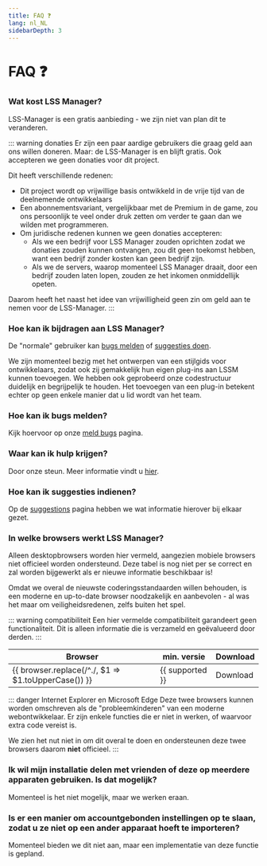 ```yaml
---
title: FAQ ❓
lang: nl_NL
sidebarDepth: 3
---
```


# FAQ ❓

### Wat kost LSS Manager?
LSS-Manager is een gratis aanbieding - we zijn niet van plan dit te veranderen.

::: warning donaties
Er zijn een paar aardige gebruikers die graag geld aan ons willen doneren. Maar: de LSS-Manager is en blijft gratis. Ook accepteren we geen donaties voor dit project.

Dit heeft verschillende redenen:

* Dit project wordt op vrijwillige basis ontwikkeld in de vrije tijd van de deelnemende ontwikkelaars
* Een abonnementsvariant, vergelijkbaar met de Premium in de game, zou ons persoonlijk te veel onder druk zetten om verder te gaan dan we wilden met programmeren.
* Om juridische redenen kunnen we geen donaties accepteren:
    * Als we een bedrijf voor LSS Manager zouden oprichten zodat we donaties zouden kunnen ontvangen, zou dit geen toekomst hebben, want een bedrijf zonder kosten kan geen bedrijf zijn.
    * Als we de servers, waarop momenteel LSS Manager draait, door een bedrijf zouden laten lopen, zouden ze het inkomen onmiddellijk opeten.

Daarom heeft het naast het idee van vrijwilligheid geen zin om geld aan te nemen voor de LSS-Manager.
:::

### Hoe kan ik bijdragen aan LSS Manager?
De "normale" gebruiker kan [bugs melden][error] of [suggesties doen][suggestions].

We zijn momenteel bezig met het ontwerpen van een stijlgids voor ontwikkelaars, zodat ook zij gemakkelijk hun eigen plug-ins aan LSSM kunnen toevoegen. We hebben ook geprobeerd onze codestructuur duidelijk en begrijpelijk te houden. Het toevoegen van een plug-in betekent echter op geen enkele manier dat u lid wordt van het team.

### Hoe kan ik bugs melden?
Kijk hoervoor op onze [meld bugs][error] pagina.

### Waar kan ik hulp krijgen?
Door onze steun. Meer informatie vindt u [hier][support].

### Hoe kan ik suggesties indienen?
Op de [suggestions][suggestions] pagina hebben we wat informatie hierover bij elkaar gezet.

### In welke browsers werkt LSS Manager?
Alleen desktopbrowsers worden hier vermeld, aangezien mobiele browsers niet officieel worden ondersteund.
Deze tabel is nog niet per se correct en zal worden bijgewerkt als er nieuwe informatie beschikbaar is!

Omdat we overal de nieuwste coderingsstandaarden willen behouden, is een moderne en up-to-date browser noodzakelijk en aanbevolen - al was het maar om veiligheidsredenen, zelfs buiten het spel.

::: warning compatibiliteit
Een hier vermelde compatibiliteit garandeert geen functionaliteit. Dit is alleen informatie die is verzameld en geëvalueerd door derden.
:::

<table>
<thead>
    <tr>
        <th>Browser</th>
        <th>min. versie</th>
        <th>Download</th>
    </tr>
</thead>
<tbody>
    <tr v-for="({supported, download}, browser) in $themeConfig.variables.browsers">
        <td>{{ browser.replace(/^./, $1 => $1.toUpperCase()) }}</td>
        <td>{{ supported }}</td>
        <td><a :href="download" target="_blank">Download</a></td>
    </tr>
</tbody>
</table>

::: danger Internet Explorer en Microsoft Edge
Deze twee browsers kunnen worden omschreven als de "probleemkinderen" van een moderne webontwikkelaar. Er zijn enkele functies die er niet in werken, of waarvoor extra code vereist is.

We zien het nut niet in om dit overal te doen en ondersteunen deze twee browsers daarom **niet** officieel.
:::

### Ik wil mijn installatie delen met vrienden of deze op meerdere apparaten gebruiken. Is dat mogelijk?
Momenteel is het niet mogelijk, maar we werken eraan.

### Is er een manier om accountgebonden instellingen op te slaan, zodat u ze niet op een ander apparaat hoeft te importeren?
Momenteel bieden we dit niet aan, maar een implementatie van deze functie is gepland.


[support]: support.md
[error]: error_report.md
[suggestions]: suggestions.md
